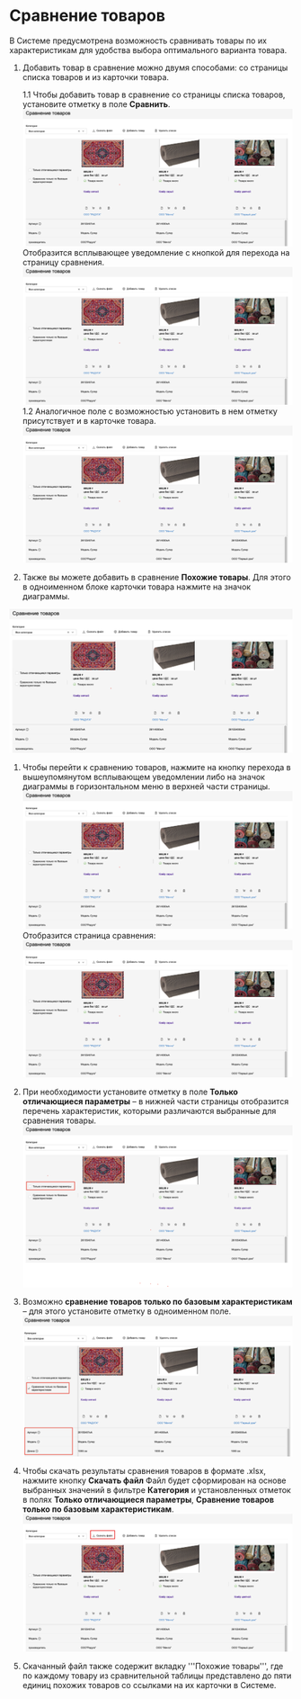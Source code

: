 # Cравнение товаров

В Системе предусмотрена возможность сравнивать товары по их характеристикам для удобства выбора оптимального варианта товара.

1. Добавить товар в сравнение можно двумя способами: со страницы списка товаров и из карточки товара.

    1.1 Чтобы добавить товар в сравнение со страницы списка товаров, установите отметку в поле **Сравнить**.  ![Имя картинки](images/115513.png) Отобразится всплывающее уведомление с кнопкой для перехода на страницу сравнения.
   ![Имя картинки](images/115513.png) 
    1.2 Аналогичное поле с возможностью установить в нем отметку присутствует и в карточке товара.
    ![Имя картинки](images/115513.png)

1.	Также вы можете добавить в сравнение **Похожие товары**. Для этого в одноименном блоке карточки товара нажмите на значок диаграммы.

![Имя картинки](images/115513.png)

1. Чтобы перейти к сравнению товаров, нажмите на кнопку перехода в вышеупомянутом всплывающем уведомлении либо на значок диаграммы в горизонтальном меню в верхней части страницы.![Имя картинки](images/115513.png)
Отобразится страница сравнения:![Имя картинки](images/115513.png)
1. При необходимости установите отметку в поле **Только отличающиеся параметры** – в нижней части страницы отобразится перечень характеристик, которыми различаются выбранные для сравнения товары.![Только отличающиеся параметры](images/225513.png)

1. Возможно **сравнение товаров только по базовым характеристикам** – для этого установите отметку в одноименном поле.![сравнение товаров только по базовым характеристикам](images/335513.png)

1. Чтобы скачать результаты сравнения товаров в формате .xlsx, нажмите кнопку **Скачать файл**
Файл будет сформирован на основе выбранных значений в фильтре **Категория** и установленных отметок в полях **Только отличающиеся параметры**, **Сравнение товаров только по базовым характеристикам**. ![Файл](images/445513.png)
1. Скачанный файл также содержит вкладку '''Похожие товары''', где по каждому товару из сравнительной таблицы представлено до пяти единиц похожих товаров со ссылками на их карточки в Системе.